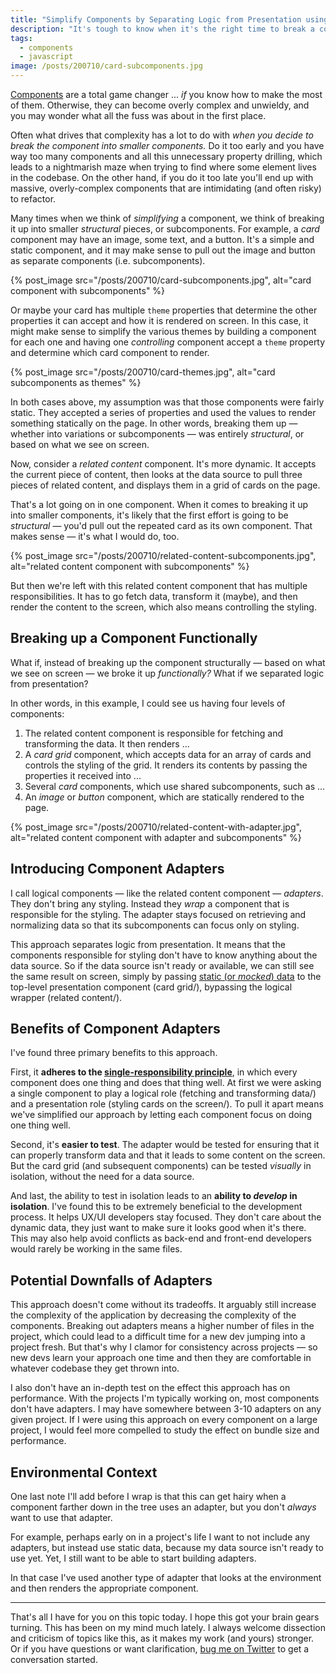 ```yaml
---
title: "Simplify Components by Separating Logic from Presentation using Adapters"
description: "It's tough to know when it's the right time to break a component up into smaller components. Here's a way to approach that process that relies on more than what you see on the screen."
tags:
  - components
  - javascript
image: /posts/200710/card-subcomponents.jpg
---
```


[Components](/posts/wtf-is-a-web-component/) are a total game changer ... _if_ you know how to make the most of them. Otherwise, they can become overly complex and unwieldy, and you may wonder what all the fuss was about in the first place.

Often what drives that complexity has a lot to do with _when you decide to break the component into smaller components._ Do it too early and you have way too many components and all this unnecessary property drilling, which leads to a nightmarish maze when trying to find where some element lives in the codebase. On the other hand, if you do it too late you'll end up with massive, overly-complex components that are intimidating (and often risky) to refactor.

Many times when we think of _simplifying_ a component, we think of breaking it up into smaller _structural_ pieces, or subcomponents. For example, a _card_ component may have an image, some text, and a button. It's a simple and static component, and it may make sense to pull out the image and button as separate components (i.e. subcomponents).

{% post_image
    src="/posts/200710/card-subcomponents.jpg",
    alt="card component with subcomponents" %}

Or maybe your card has multiple `theme` properties that determine the other properties it can accept and how it is rendered on screen. In this case, it might make sense to simplify the various themes by building a component for each one and having one _controlling_ component accept a `theme` property and determine which card component to render.

{% post_image
    src="/posts/200710/card-themes.jpg",
    alt="card subcomponents as themes" %}

In both cases above, my assumption was that those components were fairly static. They accepted a series of properties and used the values to render something statically on the page. In other words, breaking them up — whether into variations or subcomponents — was entirely _structural_, or based on what we see on screen.

Now, consider a _related content_ component. It's more dynamic. It accepts the current piece of content, then looks at the data source to pull three pieces of related content, and displays them in a grid of cards on the page.

That's a lot going on in one component. When it comes to breaking it up into smaller components, it's likely that the first effort is going to be _structural_ — you'd pull out the repeated card as its own component. That makes sense — it's what I would do, too.

{% post_image
    src="/posts/200710/related-content-subcomponents.jpg",
    alt="related content component with subcomponents" %}

But then we're left with this related content component that has multiple responsibilities. It has to go fetch data, transform it (maybe), and then render the content to the screen, which also means controlling the styling.

## Breaking up a Component Functionally

What if, instead of breaking up the component structurally — based on what we see on screen — we broke it up _functionally?_ What if we separated logic from presentation?

In other words, in this example, I could see us having four levels of components:

1. The related content component is responsible for fetching and transforming the data. It then renders ...
2. A _card grid_ component, which accepts data for an array of cards and controls the styling of the grid. It renders its contents by passing the properties it received into ...
3. Several _card_ components, which use shared subcomponents, such as ...
4. An _image_ or _button_ component, which are statically rendered to the page.

{% post_image
    src="/posts/200710/related-content-with-adapter.jpg",
    alt="related content component with adapter and subcomponents" %}

## Introducing Component Adapters

I call logical components — like the related content component — _adapters_. They don't bring any styling. Instead they _wrap_ a component that is responsible for the styling. The adapter stays focused on retrieving and normalizing data so that its subcomponents can focus only on styling.

This approach separates logic from presentation. It means that the components responsible for styling don't have to know anything about the data source. So if the data source isn't ready or available, we can still see the same result on screen, simply by passing [static (or _mocked_) data](/posts/wtf-is-a-fixture/) to the top-level presentation component (card grid/), bypassing the logical wrapper (related content/).

## Benefits of Component Adapters

I've found three primary benefits to this approach.

First, it **adheres to the [single-responsibility principle](/posts/wtf-is-single-responsibility-principle/)**, in which every component does one thing and does that thing well. At first we were asking a single component to play a logical role (fetching and transforming data/) and a presentation role (styling cards on the screen/). To pull it apart means we've simplified our approach by letting each component focus on doing one thing well.

Second, it's **easier to test**. The adapter would be tested for ensuring that it can properly transform data and that it leads to some content on the screen. But the card grid (and subsequent components) can be tested _visually_ in isolation, without the need for a data source.

And last, the ability to test in isolation leads to an **ability to _develop_ in isolation**. I've found this to be extremely beneficial to the development process. It helps UX/UI developers stay focused. They don't care about the dynamic data, they just want to make sure it looks good when it's there. This may also help avoid conflicts as back-end and front-end developers would rarely be working in the same files.

## Potential Downfalls of Adapters

This approach doesn't come without its tradeoffs. It arguably still increase the complexity of the application by decreasing the complexity of the components. Breaking out adapters means a higher number of files in the project, which could lead to a difficult time for a new dev jumping into a project fresh. But that's why I clamor for consistency across projects — so new devs learn your approach one time and then they are comfortable in whatever codebase they get thrown into.

I also don't have an in-depth test on the effect this approach has on performance. With the projects I'm typically working on, most components don't have adapters. I may have somewhere between 3-10 adapters on any given project. If I were using this approach on every component on a large project, I would feel more compelled to study the effect on bundle size and performance.

## Environmental Context

One last note I'll add before I wrap is that this can get hairy when a component farther down in the tree uses an adapter, but you don't _always_ want to use that adapter.

For example, perhaps early on in a project's life I want to not include any adapters, but instead use static data, because my data source isn't ready to use yet. Yet, I still want to be able to start building adapters.

In that case I've used another type of adapter that looks at the environment and then renders the appropriate component.

---

That's all I have for you on this topic today. I hope this got your brain gears turning. This has been on my mind much lately. I always welcome dissection and criticism of topics like this, as it makes my work (and yours) stronger. Or if you have questions or want clarification, [bug me on Twitter](https://twitter.com/seancdavis29) to get a conversation started.

